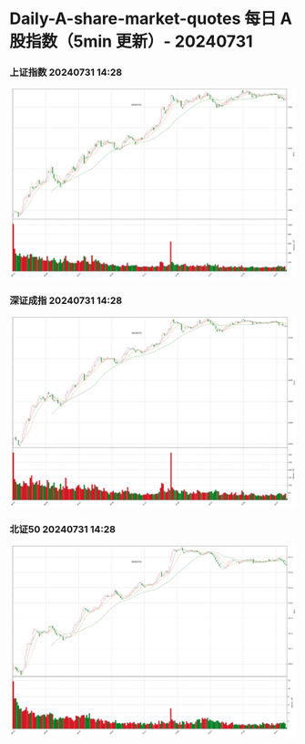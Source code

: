 
# Daily-A-share-market-quotes 每日 A 股指数（5min 更新）- 20240731

### 上证指数 20240731 14:28
![](./fig/2024/7/20240731-sh000001.png)

### 深证成指 20240731 14:28
![](./fig/2024/7/20240731-sz399001.png)

### 北证50 20240731 14:28
![](./fig/2024/7/20240731-bj899050.png)
